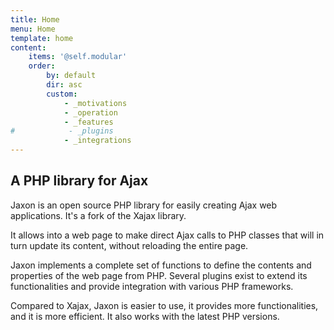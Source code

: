 ```yaml
---
title: Home
menu: Home
template: home
content:
    items: '@self.modular'
    order:
        by: default
        dir: asc
        custom:
            - _motivations
            - _operation
            - _features
#            - _plugins
            - _integrations
---
```


## A PHP library for Ajax

Jaxon is an open source PHP library for easily creating Ajax web applications.
It's a fork of the Xajax library.

It allows into a web page to make direct Ajax calls to PHP classes that will in turn update its content, without reloading the entire page.

Jaxon implements a complete set of functions to define the contents and properties of the web page from PHP.
Several plugins exist to extend its functionalities and provide integration with various PHP frameworks.

Compared to Xajax, Jaxon is easier to use, it provides more functionalities, and it is more efficient.
It also works with the latest PHP versions.
